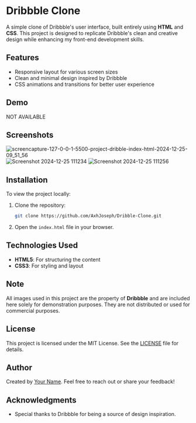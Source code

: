 # Dribbble Clone

A simple clone of Dribbble's user interface, built entirely using **HTML** and **CSS**. This project is designed to replicate Dribbble's clean and creative design while enhancing my front-end development skills.

## Features
- Responsive layout for various screen sizes
- Clean and minimal design inspired by Dribbble
- CSS animations and transitions for better user experience

## Demo
NOT AVAILABLE

## Screenshots

![screencapture-127-0-0-1-5500-project-dribble-index-html-2024-12-25-09_51_56](https://github.com/user-attachments/assets/da220dee-847f-41d4-ac70-cc114897a017)
![Screenshot 2024-12-25 111234](https://github.com/user-attachments/assets/87b2384d-1a82-4372-b65d-0d488c9e02a9)
![Screenshot 2024-12-25 111256](https://github.com/user-attachments/assets/9c0c09b8-b8ba-45c4-8f19-7e0cde2f08a2)

## Installation
To view the project locally:
1. Clone the repository:
   ```bash
   git clone https://github.com/AxhJoseph/Dribble-Clone.git
   ```
2. Open the `index.html` file in your browser.

## Technologies Used
- **HTML5**: For structuring the content
- **CSS3**: For styling and layout

## Note
All images used in this project are the property of **Dribbble** and are included here solely for demonstration purposes. They are not distributed or used for commercial purposes.

## License
This project is licensed under the MIT License. See the [LICENSE](LICENSE) file for details.

## Author
Created by [Your Name](https://github.com/AxhJoseph).
Feel free to reach out or share your feedback!

## Acknowledgments
- Special thanks to Dribbble for being a source of design inspiration.

